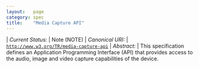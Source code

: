 ```yaml
---
layout:   page
category: spec
title:    "Media Capture API"
---
```


| *Current Status:* | Note (NOTE)
| *Canonical URI:* | [`http://www.w3.org/TR/media-capture-api`](http://www.w3.org/TR/media-capture-api)
| *Abstract:* | This specification defines an Application Programming Interface (API) that provides access to the audio, image and video capture capabilities of the device.